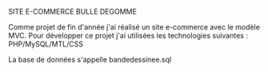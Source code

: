 SITE E-COMMERCE BULLE DEGOMME

Comme projet de fin d'année j'ai réalisé un site e-commerce avec le modèle MVC.
Pour développer ce projet j'ai utilisées les technologies suivantes : PHP/MySQL/MTL/CSS

La base de données s'appelle bandedessinee.sql
